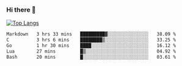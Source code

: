 ### Hi there 👋

<!--
**3Xpl0it3r/3Xpl0it3r** is a ✨ _special_ ✨ repository because its `README.md` (this file) appears on your GitHub profile.

Here are some ideas to get you started:

- 🔭 I’m currently working on ...
- 🌱 I’m currently learning ...
- 👯 I’m looking to collaborate on ...
- 🤔 I’m looking for help with ...
- 💬 Ask me about ...
- 📫 How to reach me: ...
- 😄 Pronouns: ...
- ⚡ Fun fact: ...
-->


[![Top Langs](https://github-readme-stats.vercel.app/api/top-langs/?username=3Xpl0it3r&layout=compact)](https://github.com/3Xpl0it3r/3Xpl0it3r)

<!--START_SECTION:waka-->

```txt
Markdown   3 hrs 33 mins   █████████▓░░░░░░░░░░░░░░░   38.09 %
C          3 hrs 6 mins    ████████▒░░░░░░░░░░░░░░░░   33.25 %
Go         1 hr 30 mins    ████░░░░░░░░░░░░░░░░░░░░░   16.12 %
Lua        27 mins         █▒░░░░░░░░░░░░░░░░░░░░░░░   04.92 %
Bash       20 mins         █░░░░░░░░░░░░░░░░░░░░░░░░   03.61 %
```

<!--END_SECTION:waka-->
